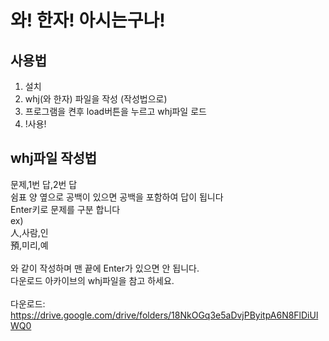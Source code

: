 # 와! 한자! 아시는구나!
## 사용법
<ol>
<li>설치
<li>whj(와 한자) 파일을 작성 (작성법으로)
<li>프로그램을 켠후 load버튼을 누르고 whj파일 로드
<li>!사용!
</ol>

## whj파일 작성법

문제,1번 답,2번 답<br>
쉼표 양 옆으로 공백이 있으면 공백을 포함하여 답이 됩니다<br>
Enter키로 문제를 구분 합니다<br>
ex)<br>
人,사람,인<br>
預,미리,예<br>
<br>
와 같이 작성하며 맨 끝에 Enter가 있으면 안 됩니다.<br>
다운로드 아카이브의 whj파일을 참고 하세요.
<br><br>
다운로드: https://drive.google.com/drive/folders/18NkOGq3e5aDvjPByitpA6N8FlDiUlWQ0
